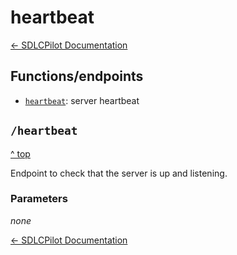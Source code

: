 # <span id="heartbeat">heartbeat</span>
[<- SDLCPilot Documentation](./index.md)

## Functions/endpoints

  - [`heartbeat`](#_heartbeat): server heartbeat

## <span id="_heartbeat">`/heartbeat`</span>
[^ top](#heartbeat)

Endpoint to check that the server is up and listening.

### Parameters

_none_

[<- SDLCPilot Documentation](./index.md)
